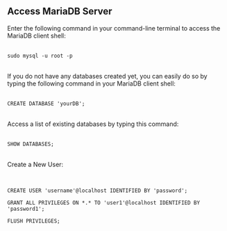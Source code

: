 <h2 id="ftoc-heading-1" class="ftwp-heading">Access MariaDB Server</h2>
<p>Enter the following command in your command-line terminal to access the MariaDB client shell:</p>
<br>
<code>sudo mysql -u root -p</code>
<br>
<br>
<p>If you do not have any databases created yet, you can easily do so by typing the following command in your MariaDB client shell:</p>
<br>
<code>CREATE DATABASE 'yourDB';</code>
<br>
<br>
<p>Access a list of existing databases by typing this command:</p>
<br>
<code>SHOW DATABASES;</code>
<br>
<br>
<p>Create a New User:</p>
<br>
<p><code>CREATE USER 'username'@localhost IDENTIFIED BY 'password';</code></p>
<p><code>GRANT ALL PRIVILEGES ON *.* TO 'user1'@localhost IDENTIFIED BY 'password1';</code></p>
<p><code>FLUSH PRIVILEGES;</code></p>
